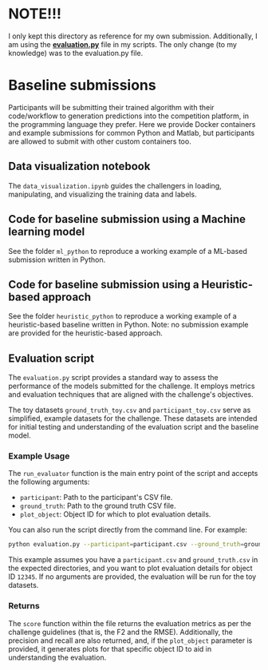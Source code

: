 # NOTE!!!
I only kept this directory as reference for my own submission. Additionally, I am using the [**evaluation.py**](./evaluation.py)
file in my scripts. The only change (to my knowledge) was to the evaluation.py file. 


# Baseline submissions
Participants will be submitting their trained algorithm with their  code/workflow to generation predictions into the competition platform, in the programming language they prefer. Here we provide Docker containers and example submissions for common Python and Matlab, but participants are allowed to submit with other custom containers too. 

## Data visualization notebook
The `data_visualization.ipynb` guides the challengers in loading, manipulating, and visualizing the training data and labels.

## Code for baseline submission using a Machine learning model
See the folder `ml_python` to reproduce a working example of a ML-based submission written in Python.

## Code for baseline submission using a Heuristic-based approach
See the folder `heuristic_python` to reproduce a working example of a heuristic-based baseline written in Python. Note: no submission example are provided for the heuristic-based approach.

## Evaluation script
The `evaluation.py` script provides a standard way to assess the performance of the models submitted for the challenge. It employs metrics and evaluation techniques that are aligned with the challenge's objectives.

The toy datasets `ground_truth_toy.csv` and `participant_toy.csv` serve as simplified, 
example datasets for the challenge. These datasets are intended for initial 
testing and understanding of the evaluation script and the baseline model.

### Example Usage
The `run_evaluator` function is the main entry point of the script and accepts the following arguments:

- `participant`: Path to the participant's CSV file.
- `ground_truth`: Path to the ground truth CSV file.
- `plot_object`: Object ID for which to plot evaluation details.

You can also run the script directly from the command line. For example:
```bash
python evaluation.py --participant=participant.csv --ground_truth=ground_truth.csv --plot_object=12345
```
This example assumes you have a `participant.csv` and `ground_truth.csv` in the expected directories, and you want to plot evaluation details for object ID `12345`. If no arguments are provided, the evaluation will be run for the toy datasets.

### Returns
The `score` function within the file returns the evaluation metrics as per the challenge guidelines (that is, the F2 and the RMSE). Additionally, the precision and recall are also returned, and, if the `plot_object` parameter is provided, it generates plots for that specific object ID to aid in understanding the evaluation.
